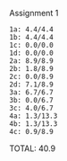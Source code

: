Assignment 1

    1a: 4.4/4.4
    1b: 4.4/4.4
    1c: 0.0/0.0
    1d: 0.0/0.0
    2a: 8.9/8.9
    2b: 1.8/8.9
    2c: 0.0/8.9
    2d: 7.1/8.9
    3a: 6.7/6.7
    3b: 0.0/6.7
    3c: 4.0/6.7
    4a: 1.3/13.3
    4b: 1.3/13.3
    4c: 0.9/8.9

TOTAL: 40.9
